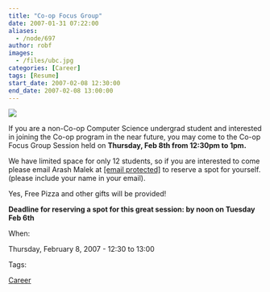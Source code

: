 ```yaml
---
title: "Co-op Focus Group"
date: 2007-01-31 07:22:00
aliases:
  - /node/697
author: robf
images:
  - /files/ubc.jpg
categories: [Career]
tags: [Resume]
start_date: 2007-02-08 12:30:00
end_date: 2007-02-08 13:00:00
---
```


![](/files/ubc.jpg)

If you are a non-Co-op Computer Science undergrad student
and interested in joining the Co-op program in the near
future, you may come to the Co-op Focus Group Session held
on **Thursday, Feb 8th from 12:30pm to 1pm.**

We have limited space for only 12 students, so if you are interested to come
please email Arash Malek at [\[email protected\]](/cdn-cgi/l/email-protection#3a5b575b565f517a49525b4d14595b) to reserve a spot for yourself.
(please include your name in your email).

Yes, Free Pizza and other gifts will be provided!

**Deadline for reserving a spot for this great session: by noon on Tuesday Feb 6th**

When:

Thursday, February 8, 2007 - 12:30 to 13:00

Tags:

[Career](/career)
